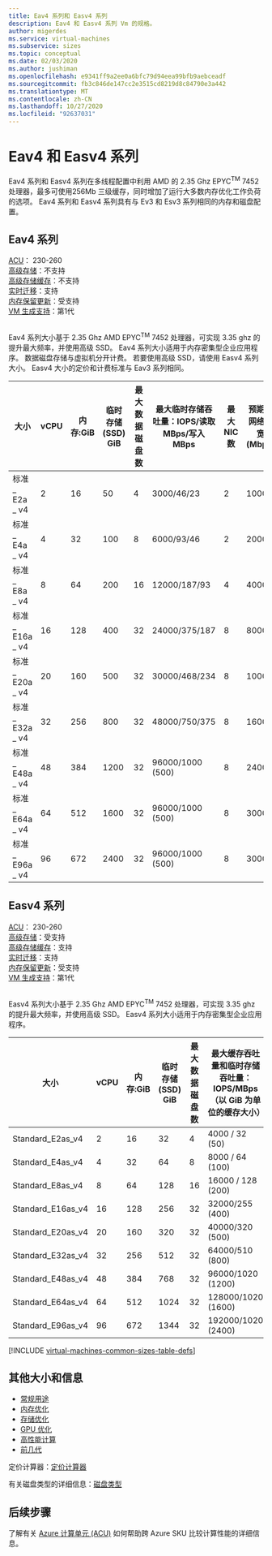 ```yaml
---
title: Eav4 系列和 Easv4 系列
description: Eav4 和 Easv4 系列 Vm 的规格。
author: migerdes
ms.service: virtual-machines
ms.subservice: sizes
ms.topic: conceptual
ms.date: 02/03/2020
ms.author: jushiman
ms.openlocfilehash: e9341ff9a2ee0a6bfc79d94eea99bfb9aebceadf
ms.sourcegitcommit: fb3c846de147cc2e3515cd8219d8c84790e3a442
ms.translationtype: MT
ms.contentlocale: zh-CN
ms.lasthandoff: 10/27/2020
ms.locfileid: "92637031"
---
```

# <a name="eav4-and-easv4-series"></a>Eav4 和 Easv4 系列

Eav4 系列和 Easv4 系列在多线程配置中利用 AMD 的 2.35 Ghz EPYC<sup>TM</sup> 7452 处理器，最多可使用256Mb 三级缓存，同时增加了运行大多数内存优化工作负荷的选项。 Eav4 系列和 Easv4 系列具有与 Ev3 和 Esv3 系列相同的内存和磁盘配置。

## <a name="eav4-series"></a>Eav4 系列

[ACU](acu.md)： 230-260<br>
[高级存储](premium-storage-performance.md)：不支持<br>
[高级存储缓存](premium-storage-performance.md)：不支持<br>
[实时迁移](maintenance-and-updates.md)：支持<br>
[内存保留更新](maintenance-and-updates.md)：受支持<br>
[VM 生成支持](generation-2.md)：第1代<br>
<br>

Eav4 系列大小基于 2.35 Ghz AMD EPYC<sup>TM</sup> 7452 处理器，可实现 3.35 ghz 的提升最大频率，并使用高级 SSD。 Eav4 系列大小适用于内存密集型企业应用程序。 数据磁盘存储与虚拟机分开计费。 若要使用高级 SSD，请使用 Easv4 系列大小。 Easv4 大小的定价和计费标准与 Eav3 系列相同。

| 大小 | vCPU | 内存:GiB | 临时存储 (SSD) GiB | 最大数据磁盘数 | 最大临时存储吞吐量：IOPS/读取 MBps/写入 MBps | 最大 NIC 数 | 预期的网络带宽 (Mbps) |
| -----|-----|-----|-----|-----|-----|-----|-----|
| 标准 \_ E2a \_ v4|2|16|50|4|3000/46/23|2 | 1000 |
| 标准 \_ E4a \_ v4|4|32|100|8|6000/93/46|2 | 2000 |
| 标准 \_ E8a \_ v4|8|64|200|16|12000/187/93|4 | 4000 |
| 标准 \_ E16a \_ v4|16|128|400|32|24000/375/187|8 | 8000 |
| 标准 \_ E20a \_ v4|20|160|500|32|30000/468/234|8 | 10000 |
| 标准 \_ E32a \_ v4|32|256|800|32|48000/750/375|8 | 16000 |
| 标准 \_ E48a \_ v4|48|384|1200|32|96000/1000 (500) |8 | 24000 |
| 标准 \_ E64a \_ v4|64|512|1600|32|96000/1000 (500) |8 | 30000 |
| 标准 \_ E96a \_ v4|96|672|2400|32|96000/1000 (500) |8 | 30000 |

## <a name="easv4-series"></a>Easv4 系列

[ACU](acu.md)： 230-260<br>
[高级存储](premium-storage-performance.md)：受支持<br>
[高级存储缓存](premium-storage-performance.md)：支持<br>
[实时迁移](maintenance-and-updates.md)：支持<br>
[内存保留更新](maintenance-and-updates.md)：受支持<br>
[VM 生成支持](generation-2.md)：第1代<br>
<br>

Easv4 系列大小基于 2.35 Ghz AMD EPYC<sup>TM</sup> 7452 处理器，可实现 3.35 ghz 的提升最大频率，并使用高级 SSD。 Easv4 系列大小适用于内存密集型企业应用程序。

| 大小 | vCPU | 内存:GiB | 临时存储 (SSD) GiB | 最大数据磁盘数 | 最大缓存吞吐量和临时存储吞吐量：IOPS/MBps（以 GiB 为单位的缓存大小） | 非缓存磁盘最大吞吐量：IOPS / MBps | 最大 NIC 数 | 预期的网络带宽 (Mbps) |
|-----|-----|-----|-----|-----|-----|-----|-----|-----|
| Standard_E2as_v4|2|16|32|4|4000 / 32 (50)|3200 / 48|2 | 1000 |
| Standard_E4as_v4|4|32|64|8|8000 / 64 (100)|6400 / 96|2 | 2000 |
| Standard_E8as_v4|8|64|128|16|16000 / 128 (200)|12800 / 192|4 | 4000 |
| Standard_E16as_v4|16|128|256|32|32000/255 (400) |25600 / 384|8 | 8000 |
| Standard_E20as_v4|20|160|320|32|40000/320 (500) |32000 / 480|8 | 10000 |
| Standard_E32as_v4|32|256|512|32|64000/510 (800) |51200 / 768|8 | 16000 |
| Standard_E48as_v4|48|384|768|32|96000/1020 (1200) |76800/1148|8 | 24000 |
| Standard_E64as_v4|64|512|1024|32|128000/1020 (1600) |80000 / 1200|8 | 30000 |
| Standard_E96as_v4|96|672|1344|32|192000/1020 (2400) |80000 / 1200|8 | 30000 |

[!INCLUDE [virtual-machines-common-sizes-table-defs](../../includes/virtual-machines-common-sizes-table-defs.md)]

## <a name="other-sizes-and-information"></a>其他大小和信息

- [常规用途](sizes-general.md)
- [内存优化](sizes-memory.md)
- [存储优化](sizes-storage.md)
- [GPU 优化](sizes-gpu.md)
- [高性能计算](sizes-hpc.md)
- [前几代](sizes-previous-gen.md)

定价计算器：[定价计算器](https://azure.microsoft.com/pricing/calculator/)

有关磁盘类型的详细信息：[磁盘类型](./disks-types.md#ultra-disk)

## <a name="next-steps"></a>后续步骤

了解有关 [Azure 计算单元 (ACU)](acu.md) 如何帮助跨 Azure SKU 比较计算性能的详细信息。
